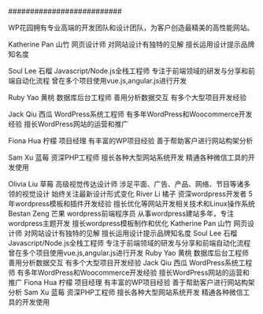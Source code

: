##########################

WP花园拥有专业高端的开发团队和设计团队，为客户创造最精美的高性能网站。


Katherine Pan
山竹 网页设计师
对网站设计有独特的见解
擅长运用设计提示品牌知名度

Soul Lee
石榴 Javascript/Node.js全栈工程师
专注于前端领域的研发与分享和前端自动化流程
曾在多个项目使用vue.js,angular.js进行开发

Ruby Yao
黄桃 数据库后台工程师
善用分析数据交互
有多个大型项目开发经验

Jack Qiu
西瓜 WordPress系统工程师
有多年WordPress和Woocommerce开发经验
擅长WordPress网站的运营和推广

Fiona Hua
柠檬 项目经理
有丰富的WP项目经验
善于帮助客户进行网站构架分析

 Sam Xu
蓝莓 资深PHP工程师
擅长各种大型网站系统开发
精通各种微信工具的开发使用

 Olivia Liu
草莓 高级视觉传达设计师
涉足平面、广告、产品、网络、节目等诸多领的视觉设计
始终关注最新设计形式变化
 River Li
橘子 资深wordpress开发者
5年wordpress模板和插件开发经验
擅长优化等网站开发相关技术和Linux操作系统
 Bestan Zeng
芒果 wordpress前端程序员
从事wordpress建站多年，专注wordpress主题开发
擅长wordpress模板制作和优化
 Katherine Pan
山竹 网页设计师
对网站设计有独特的见解
擅长运用设计提示品牌知名度
 Soul Lee
石榴 Javascript/Node.js全栈工程师
专注于前端领域的研发与分享和前端自动化流程
曾在多个项目使用vue.js,angular.js进行开发
 Ruby Yao
黄桃 数据库后台工程师
善用分析数据交互
有多个大型项目开发经验
 Jack Qiu
西瓜 WordPress系统工程师
有多年WordPress和Woocommerce开发经验
擅长WordPress网站的运营和推广
 Fiona Hua
柠檬 项目经理
有丰富的WP项目经验
善于帮助客户进行网站构架分析
 Sam Xu
蓝莓 资深PHP工程师
擅长各种大型网站系统开发
精通各种微信工具的开发使用